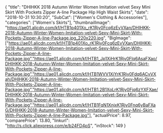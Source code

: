{
	"title": "DHIHKK 2018 Autumn Winter Women Imitation velvet Sexy Mini Skirt With Pockets Zipper A-line Package Hip High Waist Skirts",
	"date": "2018-10-31 10:30:20",
	"SubCat": ["Women's Clothing & Accessories"],
	"categories": ["Women's Skirts"],
	"thumbnailImage": "https://ae01.alicdn.com/kf/HTB1p401Xo_rK1Rjy0Fcq6zEvVXan/DHIHKK-2018-Autumn-Winter-Women-Imitation-velvet-Sexy-Mini-Skirt-With-Pockets-Zipper-A-line-Package.jpg_220x220.jpg",
	"BigImage": ["https://ae01.alicdn.com/kf/HTB1p401Xo_rK1Rjy0Fcq6zEvVXan/DHIHKK-2018-Autumn-Winter-Women-Imitation-velvet-Sexy-Mini-Skirt-With-Pockets-Zipper-A-line-Package.jpg","https://ae01.alicdn.com/kf/HTB1_Jp1XiHrK1Rjy0Flq6AsaFXao/DHIHKK-2018-Autumn-Winter-Women-Imitation-velvet-Sexy-Mini-Skirt-With-Pockets-Zipper-A-line-Package.jpg","https://ae01.alicdn.com/kf/HTB1WVV1XiYrK1Rjy0Fdq6ACvVXah/DHIHKK-2018-Autumn-Winter-Women-Imitation-velvet-Sexy-Mini-Skirt-With-Pockets-Zipper-A-line-Package.jpg","https://ae01.alicdn.com/kf/HTB1.2B1XoLrK1Rjy0Fjq6zYXFXae/DHIHKK-2018-Autumn-Winter-Women-Imitation-velvet-Sexy-Mini-Skirt-With-Pockets-Zipper-A-line-Package.jpg","https://ae01.alicdn.com/kf/HTB1FqN1XnjxK1Rjy0Fnq6yBaFXaG/DHIHKK-2018-Autumn-Winter-Women-Imitation-velvet-Sexy-Mini-Skirt-With-Pockets-Zipper-A-line-Package.jpg"],
	"actualPrice": 8.97,
	"comparePrice": 13.80,
	"linkurl": "http://s.click.aliexpress.com/e/b24FD4pS",
	"inStock": 149
}
